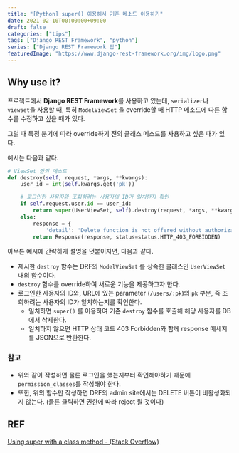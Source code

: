 ```yaml
---
title: "[Python] super() 이용해서 기존 메소드 이용하기"
date: 2021-02-10T00:00:00+09:00
draft: false
categories: ["tips"]
tags: ["Django REST Framework", "python"]
series: ["Django REST Framework 팁"]
featuredImage: "https://www.django-rest-framework.org/img/logo.png"
---
```


## Why use it?

프로젝트에서 **Django REST Framework**를 사용하고 있는데, `serializer`나 `viewset`을 사용할 때, 특히 `ModelViewSet` 을 override할 때 HTTP 메소드에 따른 함수를 수정하고 싶을 때가 있다.

그럴 때 특정 분기에 따라 override하기 전의 클래스 메소드를 사용하고 싶은 때가 있다.

예시는 다음과 같다.

```python
# ViewSet 안의 메소드
def destroy(self, request, *args, **kwargs):
    user_id = int(self.kwargs.get('pk'))

    # 로그인한 사용자와 조회하려는 사용자의 ID가 일치한지 확인
    if self.request.user.id == user_id:
        return super(UserViewSet, self).destroy(request, *args, **kwargs)
    else:
        response = {
            'detail': 'Delete function is not offered without authorization as the owner.'}
        return Response(response, status=status.HTTP_403_FORBIDDEN)
```

아무튼 예시에 간략하게 설명을 덧붙이자면, 다음과 같다.

- 제시한 `destroy` 함수는 DRF의 `ModelViewSet` 를 상속한 클래스인 `UserViewSet` 내의 함수이다.
- `destroy` 함수를 override하여 새로운 기능을 제공하고자 한다.
- 로그인한 사용자의 ID와, URL에 있는 parameter (`/users/:pk`)의 `pk` 부분, 즉 조회하려는 사용자의 ID가 일치하는지를 확인한다.
  - 일치하면 `super()` 를 이용하여 기존 `destroy` 함수를 호출해 해당 사용자를 DB에서 삭제한다.
  - 일치하지 않으면 HTTP 상태 코드 403 Forbidden와 함께 response 메세지를 JSON으로 반환한다.

### 참고

- 위와 같이 작성하면 물론 로그인을 했는지부터 확인해야하기 때문에 `permission_classes`를 작성해야 한다.
- 또한, 위의 함수만 작성하면 DRF의 admin site에서는 DELETE 버튼이 비활성화되지 않는다. (물론 클릭하면 권한에 따라 reject 될 것이다)

## REF

[Using super with a class method - (Stack Overflow)](https://stackoverflow.com/questions/1817183/using-super-with-a-class-method)
